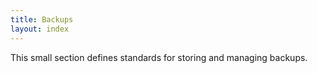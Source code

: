 ```yaml
---
title: Backups
layout: index
---
```


This small section defines standards for storing and managing backups.
